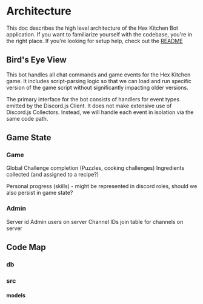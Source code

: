 # Architecture

This doc describes the high level architecture of the Hex Kitchen Bot application. If you want to familiarize yourself with the codebase, you're in the right place. If you're looking for setup help, check out the [README](./README.md)

## Bird's Eye View

This bot handles all chat commands and game events for the Hex Kitchen game. It includes script-parsing logic so that we can load and run specific version of the game script without significantly impacting older versions.

The primary interface for the bot consists of handlers for event types emitted by the Discord.js Client.
It does not make extensive use of Discord.js Collectors. Instead, we will handle each event in isolation via the same code path.

## Game State

### Game

Global Challenge completion (Puzzles, cooking challenges)
Ingredients collected (and assigned to a recipe?)

Personal progress (skills) - might be represented in discord roles, should we also persist in game state?

### Admin

Server id
Admin users on server
Channel IDs join table for channels on server

## Code Map

### db

### src

#### models
